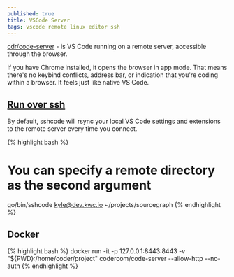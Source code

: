```yaml
---
published: true
title: VSCode Server
tags: vscode remote linux editor ssh
---
```

[cdr/code-server](https://github.com/cdr/code-server) -  is VS Code running on a remote server, accessible through the browser.

If you have Chrome installed, it opens the browser in app mode. That means there's no keybind conflicts, address bar, or indication that you're coding within a browser. It feels just like native VS Code.

## [Run over ssh](https://github.com/cdr/sshcode)

By default, sshcode will rsync your local VS Code settings and extensions to the remote server every time you connect.

{% highlight bash %}
# You can specify a remote directory as the second argument
go/bin/sshcode kyle@dev.kwc.io ~/projects/sourcegraph
{% endhighlight %}

## Docker

{% highlight bash %}
docker run -it -p 127.0.0.1:8443:8443 -v "${PWD}:/home/coder/project" codercom/code-server --allow-http --no-auth
{% endhighlight %}
